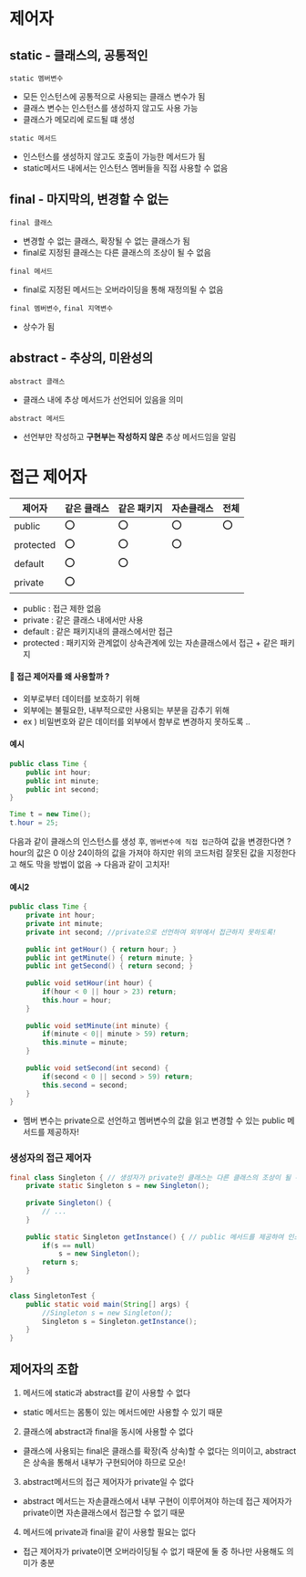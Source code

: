 # 제어자

## static - 클래스의, 공통적인

```static 멤버변수```
* 모든 인스턴스에 공통적으로 사용되는 클래스 변수가 됨
* 클래스 변수는 인스턴스를 생성하지 않고도 사용 가능
* 클래스가 메모리에 로드될 떄 생성

```static 메서드```
* 인스턴스를 생성하지 않고도 호출이 가능한 메서드가 됨
* static메서드 내에서는 인스턴스 멤버들을 직접 사용할 수 없음

## final - 마지막의, 변경할 수 없는

```final 클래스```
* 변경할 수 없는 클래스, 확장될 수 없는 클래스가 됨
* final로 지정된 클래스는 다른 클래스의 조상이 될 수 없음

```final 메서드```
* final로 지정된 메서드는 오버라이딩을 통해 재정의될 수 없음

```final 멤버변수```, ```final 지역변수```
* 상수가 됨

## abstract - 추상의, 미완성의

```abstract 클래스```
* 클래스 내에 추상 메서드가 선언되어 있음을 의미

```abstract 메서드```
* 선언부만 작성하고 **구현부는 작성하지 않은** 추상 메서드임을 알림

# 접근 제어자

|제어자|같은 클래스|같은 패키지|자손클래스| 전체 |
|-----|-------|---------|-------|-----|
|public   | ⭕|⭕|⭕|⭕|
|protected|⭕|⭕|⭕| |
|default|⭕|⭕| || |
|private|⭕| | | | |

* public : 접근 제한 없음
* private : 같은 클래스 내에서만 사용
* default : 같은 패키지내의 클래스에서만 접근
* protected : 패키지와 관계없이  상속관계에 있는 자손클래스에서 접근 + 같은 패키지

#### 🤔 접근 제어자를 왜 사용할까 ?
* 외부로부터 데이터를 보호하기 위해
* 외부에는 불필요한, 내부적으로만 사용되는 부분을 감추기 위해
* ex ) 비밀번호와 같은 데이터를 외부에서 함부로 변경하지 못하도록 ..

#### 예시

```java
public class Time {
    public int hour;
    public int minute;
    public int second; 
}
```
```java
Time t = new Time();
t.hour = 25;
```

다음과 같이 클래스의 인스턴스를 생성 후, ```멤버변수에 직접 접근```하여 값을 변경한다면 ?  
hour의 값은 0 이상 24이하의 값을 가져야 하지만 위의 코드처럼 잘못된 값을 지정한다고 해도 막을 방법이 없음 → 다음과 같이 고치자!

#### 예시2

``` java
public class Time {
    private int hour;
    private int minute;
    private int second; //private으로 선언하여 외부에서 접근하지 못하도록!
    
    public int getHour() { return hour; }
    public int getMinute() { return minute; }
    public int getSecond() { return second; }
    
    public void setHour(int hour) {
        if(hour < 0 || hour > 23) return;
        this.hour = hour;
    }
    
    public void setMinute(int minute) {
        if(minute < 0|| minute > 59) return;
        this.minute = minute;
    }
    
    public void setSecond(int second) {
        if(second < 0 || second > 59) return;
        this.second = second;
    }
}

```
* 멤버 변수는 private으로 선언하고 멤버변수의 값을 읽고 변경할 수 있는 public 메서드를 제공하자!

### 생성자의 접근 제어자

``` java
final class Singleton { // 생성자가 private인 클래스는 다른 클래스의 조상이 될 수 없기 때문에 final 추가!
    private static Singleton s = new Singleton();
    
    private Singleton() {
        // ...
    }
    
    public static Singleton getInstance() { // public 메서드를 제공하여 인스턴스를 생성 -> 인스턴스를 생성하지 않고도 호출할 수 있어야 하므로 static이여야 함
        if(s == null)
            s = new Singleton();
        return s;
    }
}

class SingletonTest {
    public static void main(String[] args) {
        //Singleton s = new Singleton();
        Singleton s = Singleton.getInstance();
    }
}
```

## 제어자의 조합

1. 메서드에 static과 abstract를 같이 사용할 수 없다
* static 메서드는 몸통이 있는 메서드에만 사용할 수 있기 때문
2. 클래스에 abstract과 final을 동시에 사용할 수 없다
* 클래스에 사용되는 final은 클래스를 확장(즉 상속)할 수 없다는 의미이고, abstract은 상속을 통해서 내부가 구현되어야 하므로 모순!
3. abstract메서드의 접근 제어자가 private일 수 없다
* abstract 메서드는 자손클래스에서 내부 구현이 이루어져야 하는데 접근 제어자가 private이면 자손클래스에서 접근할 수 없기 때문  
4. 메서드에 private과 final을 같이 사용할 필요는 없다
* 접근 제어자가 private이면 오버라이딩될 수 없기 때문에 둘 중 하나만 사용해도 의미가 충분
